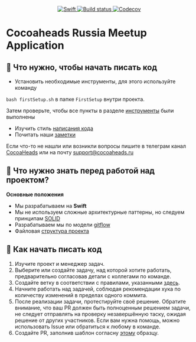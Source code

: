 <p align="center">
<a href="https://developer.apple.com/swift/">
<img src="https://img.shields.io/badge/Swift-4.0.0-orange.svg?style=flat" alt="Swift">
</a>
<a href="https://travis-ci.org/cocoaheadsru/application">
<img src="https://travis-ci.org/cocoaheadsru/application.svg?branch=develop" alt="Build status">
</a>
<a href="https://codecov.io/gh/cocoaheadsru/application">
<img src="https://codecov.io/gh/cocoaheadsru/application/branch/develop/graph/badge.svg" alt="Codecov" />
</a>
</p>

Cocoaheads Russia Meetup Application
============================

## 🔧 Что нужно, чтобы начать писать код

* Установить необходимые инструменты, для этого используйте команду

`bash firstSetup.sh` в папке `FirstSetup` внутри проекта.

Затем проверьте, чтобы все пункты в разделе [инструменты](https://github.com/cocoaheadsru/application/wiki/Dev-Tools) были выполнены
* Изучить стиль [написания кода](https://github.com/cocoaheadsru/application/wiki/Coding-Style)
* Почитать наши [заметки](https://github.com/cocoaheadsru/application/wiki/Development-Notes)

Если что-то не нашли или возникли вопросы пишите в телеграм канал [CocoaHeads](https://t.me/cocoaheads) или на почту support@cocoaheads.ru

## 🚀 Что нужно знать перед работой над проектом?

**Основные положения**

* Мы разрабатываем на **Swift**
* Мы не используем сложные архитектурные паттерны, но следуем принципам [SOLID](https://www.youtube.com/watch?v=y7nxFXnEyrU)
* Разрабатываем мы по модели [gitflow](http://danielkummer.github.io/git-flow-cheatsheet/)
* Файловая [структура проекта](https://mm.tt/856513265?t=SqKrewhshG)


## 💪 Как начать писать код
1. Изучите проект и менеджер задач.
2. Выберите или создайте задачу, над которой хотите работать, предварительно согласовав детали с коллегами по команде.
3. Создайте ветку в соответствии с правилами, указанными [здесь](https://github.com/cocoaheadsru/application/wiki/Coding-style#Оформление-при-работе-с-git).
4. Начните работать над задачей, соблюдая рекомендации хука по количеству изменений в пределах одного коммита.
5. После реализации задачи, протестируйте своё решение. Обратите внимание, что ваш PR должен быть полноценным решением задачи, не следует отправлять на проверку незавершённую таску, ожидая решение от других участников. Если вам нужна помощь, можно использовать Issue или обратиться к любому в команде.
6. Создайте PR, заполнив шаблон согласну [этому](https://github.com/cocoaheadsru/application/wiki/Templates#Описание-pr) образцу.
